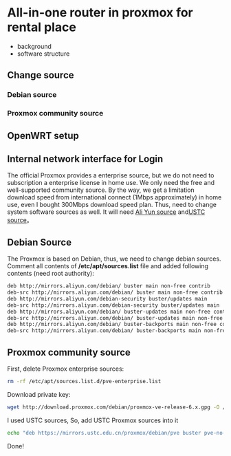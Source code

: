 # All-in-one router in proxmox for rental place


- background
- software structure

## Change source

### Debian source

### Proxmox community source

## OpenWRT setup

## Internal network interface for Login

The official Proxmox provides a enterprise source,
but we do not need to subscription a enterprise license in home use.
We only need the free and well-supported community source.
By the way, we get a limitation download speed from international connect
(1Mbps approximately) in home use, even I bought 300Mbps download speed plan.
Thus, need to change system software sources as well.
It will need [Ali Yun source](https://developer.aliyun.com/mirror/)
and[USTC source](http://mirrors.ustc.edu.cn/)。

## Debian Source

The Proxmox is based on Debian, thus, we need to change debian sources.
Comment all contents of **/etc/apt/sources.list** file
and added following contents (need root authority):

```bash
deb http://mirrors.aliyun.com/debian/ buster main non-free contrib
deb-src http://mirrors.aliyun.com/debian/ buster main non-free contrib
deb http://mirrors.aliyun.com/debian-security buster/updates main
deb-src http://mirrors.aliyun.com/debian-security buster/updates main
deb http://mirrors.aliyun.com/debian/ buster-updates main non-free contrib
deb-src http://mirrors.aliyun.com/debian/ buster-updates main non-free contrib
deb http://mirrors.aliyun.com/debian/ buster-backports main non-free contrib
deb-src http://mirrors.aliyun.com/debian/ buster-backports main non-free contrib
```

## Proxmox community source

First, delete Proxmox enterprise sources:

```bash
rm -rf /etc/apt/sources.list.d/pve-enterprise.list
```

Download private key:

```bash
wget http://download.proxmox.com/debian/proxmox-ve-release-6.x.gpg -O /etc/apt/trusted.gpg.d/proxmox-ve-release-6.x.gpg
```

I used USTC sources, So, add USTC Proxmox sources into it

```bash
echo "deb https://mirrors.ustc.edu.cn/proxmox/debian/pve buster pve-no-subscription" > /etc/apt/sources.list.d/pve-no-subscription.list
```

Done!

